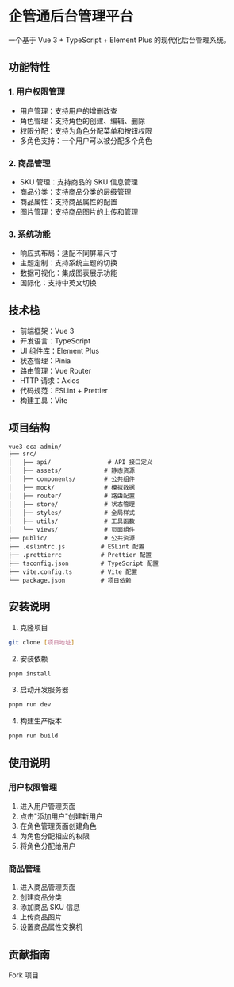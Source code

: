 # 企管通后台管理平台

一个基于 Vue 3 + TypeScript + Element Plus 的现代化后台管理系统。

## 功能特性

### 1. 用户权限管理

- 用户管理：支持用户的增删改查
- 角色管理：支持角色的创建、编辑、删除
- 权限分配：支持为角色分配菜单和按钮权限
- 多角色支持：一个用户可以被分配多个角色

### 2. 商品管理

- SKU 管理：支持商品的 SKU 信息管理
- 商品分类：支持商品分类的层级管理
- 商品属性：支持商品属性的配置
- 图片管理：支持商品图片的上传和管理

### 3. 系统功能

- 响应式布局：适配不同屏幕尺寸
- 主题定制：支持系统主题的切换
- 数据可视化：集成图表展示功能
- 国际化：支持中英文切换

## 技术栈

- 前端框架：Vue 3
- 开发语言：TypeScript
- UI 组件库：Element Plus
- 状态管理：Pinia
- 路由管理：Vue Router
- HTTP 请求：Axios
- 代码规范：ESLint + Prettier
- 构建工具：Vite

## 项目结构

```
vue3-eca-admin/
├── src/
│   ├── api/                # API 接口定义
│   ├── assets/            # 静态资源
│   ├── components/        # 公共组件
│   ├── mock/              # 模拟数据
│   ├── router/            # 路由配置
│   ├── store/             # 状态管理
│   ├── styles/            # 全局样式
│   ├── utils/             # 工具函数
│   └── views/             # 页面组件
├── public/                # 公共资源
├── .eslintrc.js          # ESLint 配置
├── .prettierrc           # Prettier 配置
├── tsconfig.json         # TypeScript 配置
├── vite.config.ts        # Vite 配置
└── package.json          # 项目依赖
```

## 安装说明

1. 克隆项目

```bash
git clone [项目地址]
```

2. 安装依赖

```bash
pnpm install
```

3. 启动开发服务器

```bash
pnpm run dev
```

4. 构建生产版本

```bash
pnpm run build
```

## 使用说明

### 用户权限管理

1. 进入用户管理页面
2. 点击"添加用户"创建新用户
3. 在角色管理页面创建角色
4. 为角色分配相应的权限
5. 将角色分配给用户

### 商品管理

1. 进入商品管理页面
2. 创建商品分类
3. 添加商品 SKU 信息
4. 上传商品图片
5. 设置商品属性交换机

## 贡献指南

Fork 项目

